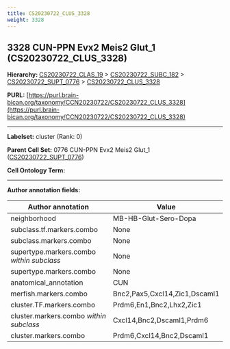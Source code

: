 ```yaml
---
title: CS20230722_CLUS_3328
weight: 3328
---
```

## 3328 CUN-PPN Evx2 Meis2 Glut_1 (CS20230722_CLUS_3328)
<b>Hierarchy: </b>
[CS20230722_CLAS_19](../CS20230722_CLAS_19) >
[CS20230722_SUBC_182](../CS20230722_SUBC_182) >
[CS20230722_SUPT_0776](../CS20230722_SUPT_0776) >
[CS20230722_CLUS_3328](../CS20230722_CLUS_3328)

**PURL:** [https://purl.brain-bican.org/taxonomy/CCN20230722/CS20230722_CLUS_3328](https://purl.brain-bican.org/taxonomy/CCN20230722/CS20230722_CLUS_3328)

---


**Labelset:** cluster (Rank: 0)

**Parent Cell Set:** 0776 CUN-PPN Evx2 Meis2 Glut_1 ([CS20230722_SUPT_0776](../CS20230722_SUPT_0776))



**Cell Ontology Term:** 

[MARKER GENES.]: #


---

[TRANSFERRED ANNOTATIONS.]: #


[AUTHOR ANNOTATION FIELDS.]: #


**Author annotation fields:**

| Author annotation | Value |
|-------------------|-------|
|neighborhood|MB-HB-Glut-Sero-Dopa|
|subclass.tf.markers.combo|None|
|subclass.markers.combo|None|
|supertype.markers.combo _within subclass_|None|
|supertype.markers.combo|None|
|anatomical_annotation|CUN|
|merfish.markers.combo|Bnc2,Pax5,Cxcl14,Zic1,Dscaml1|
|cluster.TF.markers.combo|Prdm6,En1,Bnc2,Lhx2,Zic1|
|cluster.markers.combo _within subclass_|Cxcl14,Bnc2,Dscaml1,Prdm6|
|cluster.markers.combo|Prdm6,Cxcl14,Bnc2,Dscaml1|
